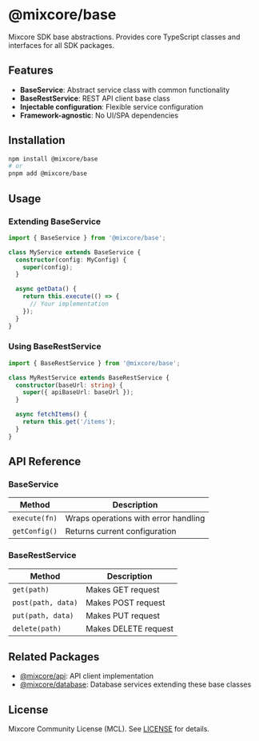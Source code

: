 # @mixcore/base

Mixcore SDK base abstractions. Provides core TypeScript classes and interfaces for all SDK packages.

## Features

- **BaseService**: Abstract service class with common functionality
- **BaseRestService**: REST API client base class
- **Injectable configuration**: Flexible service configuration
- **Framework-agnostic**: No UI/SPA dependencies

## Installation

```bash
npm install @mixcore/base
# or
pnpm add @mixcore/base
```

## Usage

### Extending BaseService

```typescript
import { BaseService } from '@mixcore/base';

class MyService extends BaseService {
  constructor(config: MyConfig) {
    super(config);
  }

  async getData() {
    return this.execute(() => {
      // Your implementation
    });
  }
}
```

### Using BaseRestService

```typescript
import { BaseRestService } from '@mixcore/base';

class MyRestService extends BaseRestService {
  constructor(baseUrl: string) {
    super({ apiBaseUrl: baseUrl });
  }

  async fetchItems() {
    return this.get('/items');
  }
}
```

## API Reference

### BaseService

| Method | Description |
|--------|-------------|
| `execute(fn)` | Wraps operations with error handling |
| `getConfig()` | Returns current configuration |

### BaseRestService

| Method | Description |
|--------|-------------|
| `get(path)` | Makes GET request |
| `post(path, data)` | Makes POST request |
| `put(path, data)` | Makes PUT request |
| `delete(path)` | Makes DELETE request |

## Related Packages

- [@mixcore/api](https://github.com/mixcore/javascript-sdk/tree/main/packages/api): API client implementation
- [@mixcore/database](https://github.com/mixcore/javascript-sdk/tree/main/packages/database): Database services extending these base classes

## License

Mixcore Community License (MCL). See [LICENSE](../../LICENSE) for details.
